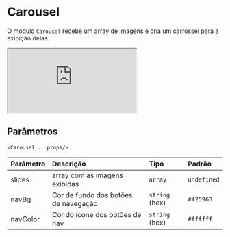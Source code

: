 # Carousel

O módulo `Carousel` recebe um array de imagens e cria um carrossel para a exibição delas.


<div class="iframe-wrapper">
  <iframe src="https://bundlebrowser.mambaweb.now.sh/#!/carousel"></iframe>
</div>

## Parâmetros

`<Carousel ...props/>`

| Parâmetro | Descrição                                         | Tipo            | Padrão     |
| :-------- | :------------------------------------------------ | :-------------- | :--------- |
| slides    | array com as imagens exibidas                     | `array`         | `undefined`|
| navBg     | Cor de fundo dos botões de navegação              | `string` (hex)  | `#425963`  |
| navColor  | Cor do ícone dos botões de nav                    | `string` (hex)  | `#ffffff`  |

